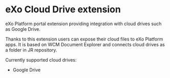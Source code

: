 eXo Cloud Drive extension
=========================

eXo Platform portal extension providing integration with cloud drives such as Google Drive.

Thanks to this extension users can expose their cloud files to eXo Platform apps. It is based on WCM Document Explorer and connects cloud drives as a folder in JR repository.

Currently supported cloud drives:
* Google Drive



